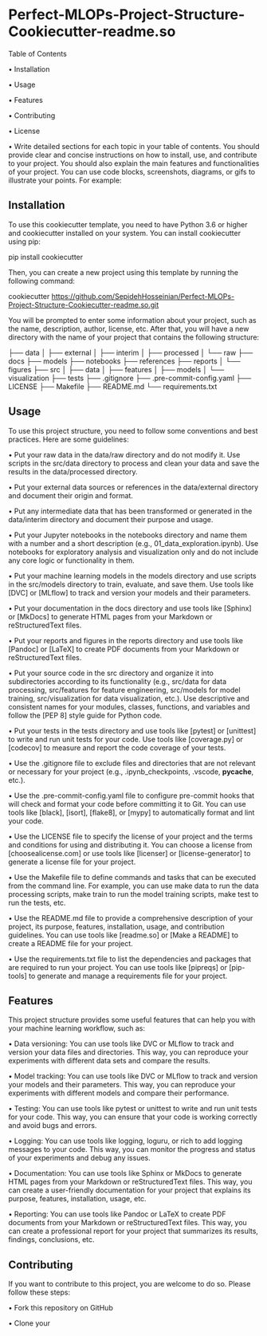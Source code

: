 # Perfect-MLOPs-Project-Structure-Cookiecutter-readme.so

Table of Contents

•  Installation

•  Usage

•  Features

•  Contributing

•  License

•  Write detailed sections for each topic in your table of contents. You should provide clear and concise instructions on how to install, use, and contribute to your project. You should also explain the main features and functionalities of your project. You can use code blocks, screenshots, diagrams, or gifs to illustrate your points. For example:

## Installation
To use this cookiecutter template, you need to have Python 3.6 or higher and cookiecutter installed on your system. You can install cookiecutter using pip:

pip install cookiecutter

Then, you can create a new project using this template by running the following command:

cookiecutter https://github.com/SepidehHosseinian/Perfect-MLOPs-Project-Structure-Cookiecutter-readme.so.git

You will be prompted to enter some information about your project, such as the name, description, author, license, etc. After that, you will have a new directory with the name of your project that contains the following structure:

├── data
│   ├── external
│   ├── interim
│   ├── processed
│   └── raw
├── docs
├── models
├── notebooks
├── references
├── reports
│   └── figures
├── src
│   ├── data
│   ├── features
│   ├── models
│   └── visualization
├── tests
├── .gitignore
├── .pre-commit-config.yaml
├── LICENSE
├── Makefile
├── README.md
└── requirements.txt

## Usage
To use this project structure, you need to follow some conventions and best practices. Here are some guidelines:

•  Put your raw data in the data/raw directory and do not modify it. Use scripts in the src/data directory to process and clean your data and save the results in the data/processed directory.

•  Put your external data sources or references in the data/external directory and document their origin and format.

•  Put any intermediate data that has been transformed or generated in the data/interim directory and document their purpose and usage.

•  Put your Jupyter notebooks in the notebooks directory and name them with a number and a short description (e.g., 01_data_exploration.ipynb). Use notebooks for exploratory analysis and visualization only and do not include any core logic or functionality in them.

•  Put your machine learning models in the models directory and use scripts in the src/models directory to train, evaluate, and save them. Use tools like [DVC] or [MLflow] to track and version your models and their parameters.

•  Put your documentation in the docs directory and use tools like [Sphinx] or [MkDocs] to generate HTML pages from your Markdown or reStructuredText files.

•  Put your reports and figures in the reports directory and use tools like [Pandoc] or [LaTeX] to create PDF documents from your Markdown or reStructuredText files.

•  Put your source code in the src directory and organize it into subdirectories according to its functionality (e.g., src/data for data processing, src/features for feature engineering, src/models for model training, src/visualization for data visualization, etc.). Use descriptive and consistent names for your modules, classes, functions, and variables and follow the [PEP 8] style guide for Python code.

•  Put your tests in the tests directory and use tools like [pytest] or [unittest] to write and run unit tests for your code. Use tools like [coverage.py] or [codecov] to measure and report the code coverage of your tests.

•  Use the .gitignore file to exclude files and directories that are not relevant or necessary for your project (e.g., .ipynb_checkpoints, .vscode, __pycache__, etc.).

•  Use the .pre-commit-config.yaml file to configure pre-commit hooks that will check and format your code before committing it to Git. You can use tools like [black], [isort], [flake8], or [mypy] to automatically format and lint your code.

•  Use the LICENSE file to specify the license of your project and the terms and conditions for using and distributing it. You can choose a license from [choosealicense.com] or use tools like [licenser] or [license-generator] to generate a license file for your project.

•  Use the Makefile file to define commands and tasks that can be executed from the command line. For example, you can use make data to run the data processing scripts, make train to run the model training scripts, make test to run the tests, etc.

•  Use the README.md file to provide a comprehensive description of your project, its purpose, features, installation, usage, and contribution guidelines. You can use tools like [readme.so] or [Make a README] to create a README file for your project.

•  Use the requirements.txt file to list the dependencies and packages that are required to run your project. You can use tools like [pipreqs] or [pip-tools] to generate and manage a requirements file for your project.

## Features
This project structure provides some useful features that can help you with your machine learning workflow, such as:

•  Data versioning: You can use tools like DVC or MLflow to track and version your data files and directories. This way, you can reproduce your experiments with different data sets and compare the results.

•  Model tracking: You can use tools like DVC or MLflow to track and version your models and their parameters. This way, you can reproduce your experiments with different models and compare their performance.

•  Testing: You can use tools like pytest or unittest to write and run unit tests for your code. This way, you can ensure that your code is working correctly and avoid bugs and errors.

•  Logging: You can use tools like logging, loguru, or rich to add logging messages to your code. This way, you can monitor the progress and status of your experiments and debug any issues.

•  Documentation: You can use tools like Sphinx or MkDocs to generate HTML pages from your Markdown or reStructuredText files. This way, you can create a user-friendly documentation for your project that explains its purpose, features, installation, usage, etc.

•  Reporting: You can use tools like Pandoc or LaTeX to create PDF documents from your Markdown or reStructuredText files. This way, you can create a professional report for your project that summarizes its results, findings, conclusions, etc.

## Contributing
If you want to contribute to this project, you are welcome to do so. Please follow these steps:

•  Fork this repository on GitHub

•  Clone your
